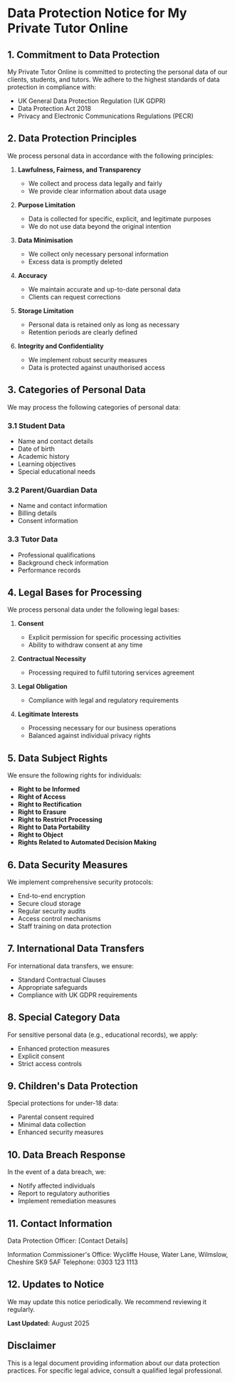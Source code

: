 # Data Protection Notice for My Private Tutor Online

## 1. Commitment to Data Protection

My Private Tutor Online is committed to protecting the personal data of our
clients, students, and tutors. We adhere to the highest standards of data
protection in compliance with:

- UK General Data Protection Regulation (UK GDPR)
- Data Protection Act 2018
- Privacy and Electronic Communications Regulations (PECR)

## 2. Data Protection Principles

We process personal data in accordance with the following principles:

1. **Lawfulness, Fairness, and Transparency**
   - We collect and process data legally and fairly
   - We provide clear information about data usage

2. **Purpose Limitation**
   - Data is collected for specific, explicit, and legitimate purposes
   - We do not use data beyond the original intention

3. **Data Minimisation**
   - We collect only necessary personal information
   - Excess data is promptly deleted

4. **Accuracy**
   - We maintain accurate and up-to-date personal data
   - Clients can request corrections

5. **Storage Limitation**
   - Personal data is retained only as long as necessary
   - Retention periods are clearly defined

6. **Integrity and Confidentiality**
   - We implement robust security measures
   - Data is protected against unauthorised access

## 3. Categories of Personal Data

We may process the following categories of personal data:

### 3.1 Student Data

- Name and contact details
- Date of birth
- Academic history
- Learning objectives
- Special educational needs

### 3.2 Parent/Guardian Data

- Name and contact information
- Billing details
- Consent information

### 3.3 Tutor Data

- Professional qualifications
- Background check information
- Performance records

## 4. Legal Bases for Processing

We process personal data under the following legal bases:

1. **Consent**
   - Explicit permission for specific processing activities
   - Ability to withdraw consent at any time

2. **Contractual Necessity**
   - Processing required to fulfil tutoring services agreement

3. **Legal Obligation**
   - Compliance with legal and regulatory requirements

4. **Legitimate Interests**
   - Processing necessary for our business operations
   - Balanced against individual privacy rights

## 5. Data Subject Rights

We ensure the following rights for individuals:

- **Right to be Informed**
- **Right of Access**
- **Right to Rectification**
- **Right to Erasure**
- **Right to Restrict Processing**
- **Right to Data Portability**
- **Right to Object**
- **Rights Related to Automated Decision Making**

## 6. Data Security Measures

We implement comprehensive security protocols:

- End-to-end encryption
- Secure cloud storage
- Regular security audits
- Access control mechanisms
- Staff training on data protection

## 7. International Data Transfers

For international data transfers, we ensure:

- Standard Contractual Clauses
- Appropriate safeguards
- Compliance with UK GDPR requirements

## 8. Special Category Data

For sensitive personal data (e.g., educational records), we apply:

- Enhanced protection measures
- Explicit consent
- Strict access controls

## 9. Children's Data Protection

Special protections for under-18 data:

- Parental consent required
- Minimal data collection
- Enhanced security measures

## 10. Data Breach Response

In the event of a data breach, we:

- Notify affected individuals
- Report to regulatory authorities
- Implement remediation measures

## 11. Contact Information

Data Protection Officer: [Contact Details]

Information Commissioner's Office: Wycliffe House, Water Lane, Wilmslow,
Cheshire SK9 5AF Telephone: 0303 123 1113

## 12. Updates to Notice

We may update this notice periodically. We recommend reviewing it regularly.

**Last Updated:** August 2025

## Disclaimer

This is a legal document providing information about our data protection
practices. For specific legal advice, consult a qualified legal professional.
